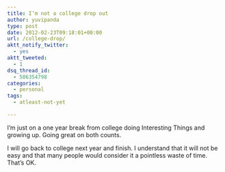 ```yaml
---
title: I’m not a college drop out
author: yuvipanda
type: post
date: 2012-02-23T09:18:01+00:00
url: /college-drop/
aktt_notify_twitter:
  - yes
aktt_tweeted:
  - 1
dsq_thread_id:
  - 586354798
categories:
  - personal
tags:
  - atleast-not-yet

---
```

I&#8217;m just on a one year break from college doing Interesting Things and growing up. Going great on both counts.

I will go back to college next year and finish. I understand that it will not be easy and that many people would consider it a pointless waste of time. That&#8217;s OK.